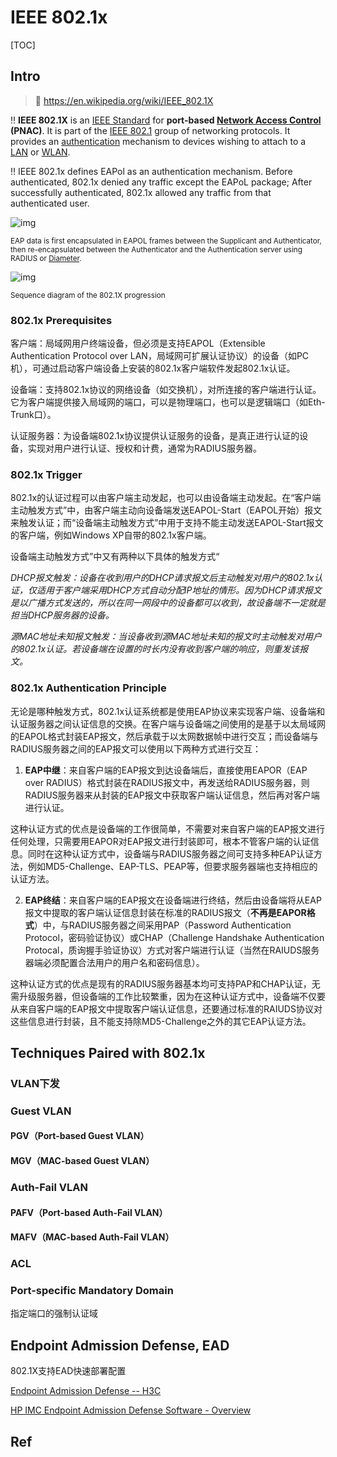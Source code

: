# IEEE 802.1x

[TOC]



## Intro
> 🔗 https://en.wikipedia.org/wiki/IEEE_802.1X

‼️ **IEEE 802.1X** is an [IEEE Standard](https://en.wikipedia.org/wiki/IEEE_Standard) for **port-based [Network Access Control](https://en.wikipedia.org/wiki/Network_Access_Control) (PNAC)**. It is part of the [IEEE 802.1](https://en.wikipedia.org/wiki/IEEE_802.1) group of networking protocols. It provides an [authentication](https://en.wikipedia.org/wiki/Authentication) mechanism to devices wishing to attach to a [LAN](https://en.wikipedia.org/wiki/Local_area_network) or [WLAN](https://en.wikipedia.org/wiki/Wireless_LAN).

‼️ IEEE 802.1x defines EAPol as an authentication mechanism. Before authenticated, 802.1x denied any traffic except the EAPoL package; After successfully authenticated, 802.1x allowed any traffic from that authenticated user. 

![img](../../../../../../../Assets/Pics/802.1X_wired_protocols.png)

<small>EAP data is first encapsulated in EAPOL frames between the Supplicant and Authenticator, then re-encapsulated between the Authenticator and the Authentication server using RADIUS or [Diameter](https://en.wikipedia.org/wiki/Diameter_(protocol)).</small>


![img](../../../../../../../Assets/Pics/444px-802-1X.png)

<small>Sequence diagram of the 802.1X progression</small>



### 802.1x Prerequisites
客户端：局域网用户终端设备，但必须是支持EAPOL（Extensible Authentication Protocol over LAN，局域网可扩展认证协议）的设备（如PC机），可通过启动客户端设备上安装的802.1x客户端软件发起802.1x认证。

设备端：支持802.1x协议的网络设备（如交换机），对所连接的客户端进行认证。它为客户端提供接入局域网的端口，可以是物理端口，也可以是逻辑端口（如Eth-Trunk口）。

认证服务器：为设备端802.1x协议提供认证服务的设备，是真正进行认证的设备，实现对用户进行认证、授权和计费，通常为RADIUS服务器。


### 802.1x Trigger
802.1x的认证过程可以由客户端主动发起，也可以由设备端主动发起。在“客户端主动触发方式”中，由客户端主动向设备端发送EAPOL-Start（EAPOL开始）报文来触发认证；而“设备端主动触发方式”中用于支持不能主动发送EAPOL-Start报文的客户端，例如Windows XP自带的802.1x客户端。

设备端主动触发方式”中又有两种以下具体的触发方式“

*DHCP报文触发：设备在收到用户的DHCP请求报文后主动触发对用户的802.1x认证，仅适用于客户端采用DHCP方式自动分配IP地址的情形。因为DHCP请求报文是以广播方式发送的，所以在同一网段中的设备都可以收到，故设备端不一定就是担当DHCP服务器的设备。*

*源MAC地址未知报文触发：当设备收到源MAC地址未知的报文时主动触发对用户的802.1x认证。若设备端在设置的时长内没有收到客户端的响应，则重发该报文。*


### 802.1x Authentication Principle
无论是哪种触发方式，802.1x认证系统都是使用EAP协议来实现客户端、设备端和认证服务器之间认证信息的交换。在客户端与设备端之间使用的是基于以太局域网的EAPOL格式封装EAP报文，然后承载于以太网数据帧中进行交互；而设备端与RADIUS服务器之间的EAP报文可以使用以下两种方式进行交互：

1. **EAP中继**：来自客户端的EAP报文到达设备端后，直接使用EAPOR（EAP over RADIUS）格式封装在RADIUS报文中，再发送给RADIUS服务器，则RADIUS服务器来从封装的EAP报文中获取客户端认证信息，然后再对客户端进行认证。

这种认证方式的优点是设备端的工作很简单，不需要对来自客户端的EAP报文进行任何处理，只需要用EAPOR对EAP报文进行封装即可，根本不管客户端的认证信息。同时在这种认证方式中，设备端与RADIUS服务器之间可支持多种EAP认证方法，例如MD5-Challenge、EAP-TLS、PEAP等，但要求服务器端也支持相应的认证方法。

2. **EAP终结**：来自客户端的EAP报文在设备端进行终结，然后由设备端将从EAP报文中提取的客户端认证信息封装在标准的RADIUS报文（**不再是EAPOR格式**）中，与RADIUS服务器之间采用PAP（Password Authentication Protocol，密码验证协议）或CHAP（Challenge Handshake Authentication Protocal，质询握手验证协议）方式对客户端进行认证（当然在RAIUDS服务器端必须配置合法用户的用户名和密码信息）。

这种认证方式的优点是现有的RADIUS服务器基本均可支持PAP和CHAP认证，无需升级服务器，但设备端的工作比较繁重，因为在这种认证方式中，设备端不仅要从来自客户端的EAP报文中提取客户端认证信息，还要通过标准的RAIUDS协议对这些信息进行封装，且不能支持除MD5-Challenge之外的其它EAP认证方法。


## Techniques Paired with 802.1x
### VLAN下发



### Guest VLAN
#### PGV（Port-based Guest VLAN）



#### MGV（MAC-based Guest VLAN）





### Auth-Fail VLAN
#### PAFV（Port-based Auth-Fail VLAN）



#### MAFV（MAC-based Auth-Fail VLAN）



### ACL



### Port-specific Mandatory Domain

指定端口的强制认证域





## Endpoint Admission Defense, EAD
802.1X支持EAD快速部署配置


[Endpoint Admission Defense -- H3C](https://www.h3c.com/en/Products_and_Solutions/InterConnect/Campus_Network/Solutions/202210/1701424_748048_0.htm)

[HP IMC Endpoint Admission Defense Software - Overview](https://support.hpe.com/hpesc/public/docDisplay?docId=emr_na-c04459926)



## Ref
[802.1x（dot1x）协议详解 - 大西洋里的鱼的文章 - 知乎]: https://zhuanlan.zhihu.com/p/151693854
[802.1X认证原理]: http://www.tlcement.com/366410.html
[802.1X(dot1x)技术简介]: https://cshihong.github.io/2019/05/30/802.1X认证原理/
[5.1802.1X原理]: https://www.bilibili.com/video/BV1CP411V7Bf/?share_source=copy_web&vd_source=7740584ebdab35221363fc24d1582d9d
[20 - 802.1x & EAP]: https://www.bilibili.com/video/BV1nK411V7Dw/?share_source=copy_web&vd_source=7740584ebdab35221363fc24d1582d9d
[Wi-Fi 安全协议 - 802.1X]: https://blog.csdn.net/xiaozy115/article/details/102930808

